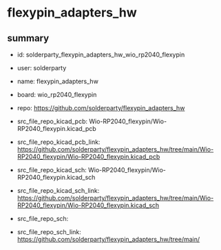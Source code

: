 # flexypin_adapters_hw
 
## summary 
* id: solderparty_flexypin_adapters_hw_wio_rp2040_flexypin
* user: solderparty
* name: flexypin_adapters_hw
* board: wio_rp2040_flexypin
* repo: https://github.com/solderparty/flexypin_adapters_hw
* src_file_repo_kicad_pcb: Wio-RP2040_flexypin/Wio-RP2040_flexypin.kicad_pcb
* src_file_repo_kicad_pcb_link: https://github.com/solderparty/flexypin_adapters_hw/tree/main/Wio-RP2040_flexypin/Wio-RP2040_flexypin.kicad_pcb
* src_file_repo_kicad_sch: Wio-RP2040_flexypin/Wio-RP2040_flexypin.kicad_sch
* src_file_repo_kicad_sch_link: https://github.com/solderparty/flexypin_adapters_hw/tree/main/Wio-RP2040_flexypin/Wio-RP2040_flexypin.kicad_sch

* src_file_repo_sch: 
* src_file_repo_sch_link: https://github.com/solderparty/flexypin_adapters_hw/tree/main/






